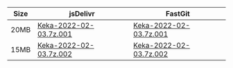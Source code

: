 |    Size   |     jsDelivr  | FastGit |
|  ---  |  ---  |  ---  |
| 20MB | [Keka-2022-02-03.7z.001](https://cdn.jsdelivr.net/gh/appleians/Keka@main/Keka-2022-02-03.7z.001) | [Keka-2022-02-03.7z.001](https://raw.fastgit.org/appleians/Keka/main/Keka-2022-02-03.7z.001) |
| 15MB | [Keka-2022-02-03.7z.002](https://cdn.jsdelivr.net/gh/appleians/Keka@main/Keka-2022-02-03.7z.002) | [Keka-2022-02-03.7z.002](https://raw.fastgit.org/appleians/Keka/main/Keka-2022-02-03.7z.002) |
